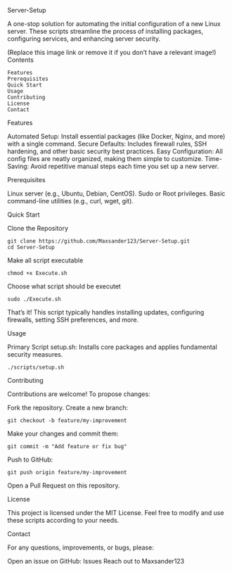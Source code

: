 Server-Setup

A one-stop solution for automating the initial configuration of a new Linux server. These scripts streamline the process of installing packages, configuring services, and enhancing server security.

(Replace this image link or remove it if you don’t have a relevant image!)
Contents

    Features
    Prerequisites
    Quick Start
    Usage
    Contributing
    License
    Contact

Features

Automated Setup: Install essential packages (like Docker, Nginx, and more) with a single command.
Secure Defaults: Includes firewall rules, SSH hardening, and other basic security best practices.
Easy Configuration: All config files are neatly organized, making them simple to customize.
Time-Saving: Avoid repetitive manual steps each time you set up a new server.

Prerequisites

Linux server (e.g., Ubuntu, Debian, CentOS).
Sudo or Root privileges.
Basic command-line utilities (e.g., curl, wget, git).

Quick Start

Clone the Repository
    
    git clone https://github.com/Maxsander123/Server-Setup.git
    cd Server-Setup

Make all script executable

    chmod +x Execute.sh

Choose what script should be executet

    sudo ./Execute.sh
    
That’s it! This script typically handles installing updates, configuring firewalls, setting SSH preferences, and more.

Usage

Primary Script
setup.sh: Installs core packages and applies fundamental security measures.

    ./scripts/setup.sh

Contributing

Contributions are welcome! To propose changes:

Fork the repository.
Create a new branch:

    git checkout -b feature/my-improvement

Make your changes and commit them:

    git commit -m "Add feature or fix bug"

Push to GitHub:

    git push origin feature/my-improvement

Open a Pull Request on this repository.

License

This project is licensed under the MIT License. Feel free to modify and use these scripts according to your needs.

Contact

For any questions, improvements, or bugs, please:

Open an issue on GitHub: Issues
Reach out to Maxsander123
